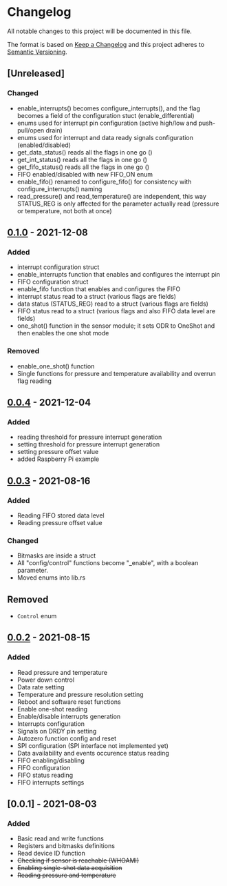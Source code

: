 # Changelog

All notable changes to this project will be documented in this file.

The format is based on [Keep a Changelog](http://keepachangelog.com/en/1.0.0/)
and this project adheres to [Semantic Versioning](http://semver.org/spec/v2.0.0.html).

## [Unreleased]

### Changed
- enable_interrupts() becomes configure_interrupts(), and the flag becomes a field of the configuration stuct (enable_differential)
- enums used for interrupt pin configuration (active high/low and push-pull/open drain)
- enums used for interrupt and data ready signals configuration (enabled/disabled)
- get_data_status() reads all the flags in one go ()
- get_int_status() reads all the flags in one go ()
- get_fifo_status() reads all the flags in one go ()
- FIFO enabled/disabled with new FIFO_ON enum
- enable_fifo() renamed to configure_fifo() for consistency with configure_interrupts() naming
- read_pressure() and read_temperature() are independent, this way STATUS_REG is only affected for the parameter actually read (pressure or temperature, not both at once)


## [0.1.0] - 2021-12-08

### Added
- interrupt configuration struct
- enable_interrupts function that enables and configures the interrupt pin 
- FIFO configuration struct
- enable_fifo function that enables and configures the FIFO 
- interrupt status read to a struct (various flags are fields)
- data status (STATUS_REG) read to a struct (various flags are fields)
- FIFO status read to a struct (various flags and also FIFO data level are fields)
- one_shot() function in the sensor module; it sets ODR to OneShot and then enables the one shot mode

### Removed
- enable_one_shot() function
- Single functions for pressure and temperature availability and overrun flag reading

[0.1.0]: https://github.com/nebelgrau77/lps25hb-rs/releases/tag/v1.0.0

## [0.0.4] - 2021-12-04

### Added
- reading threshold for pressure interrupt generation
- setting threshold for pressure interrupt generation
- setting pressure offset value
- added Raspberry Pi example

[0.0.4]: https://github.com/nebelgrau77/lps25hb-rs/releases/tag/v0.0.4

## [0.0.3] - 2021-08-16

### Added
- Reading FIFO stored data level
- Reading pressure offset value

### Changed
- Bitmasks are inside a struct
- All "config/control" functions become "_enable", with a boolean parameter. 
- Moved enums into lib.rs 

## Removed
- `Control` enum

[0.0.3]: https://github.com/nebelgrau77/lps25hb-rs/releases/tag/v.0.0.3

## [0.0.2] - 2021-08-15

### Added
- Read pressure and temperature
- Power down control
- Data rate setting
- Temperature and pressure resolution setting
- Reboot and software reset functions
- Enable one-shot reading
- Enable/disable interrupts generation
- Interrupts configuration
- Signals on DRDY pin setting
- Autozero function config and reset
- SPI configuration (SPI interface not implemented yet)
- Data availability and events occurence status reading
- FIFO enabling/disabling
- FIFO configuration
- FIFO status reading
- FIFO interrupts settings


[0.0.2]: https://github.com/nebelgrau77/lps25hb-rs/releases/tag/v.0.0.2

## [0.0.1] - 2021-08-03

### Added
- Basic read and write functions
- Registers and bitmasks definitions
- Read device ID function
- ~~Checking if sensor is reachable (WHOAMI)~~
- ~~Enabling single-shot data acquisition~~
- ~~Reading pressure and temperature~~

